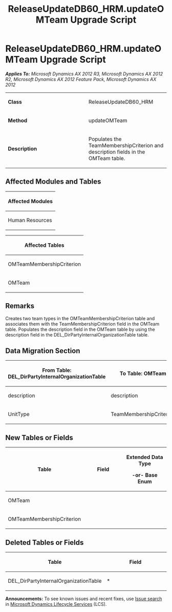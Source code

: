 ﻿---
title: ReleaseUpdateDB60_HRM.updateOMTeam Upgrade Script
TOCTitle: ReleaseUpdateDB60_HRM.updateOMTeam Upgrade Script
ms:assetid: 0f6cd409-e6a4-4345-9e30-39d539b594bc
ms:mtpsurl: https://msdn.microsoft.com/en-us/library/JJ735762(v=AX.60)
ms:contentKeyID: 49706662
ms.date: 05/18/2015
mtps_version: v=AX.60
---

# ReleaseUpdateDB60\_HRM.updateOMTeam Upgrade Script 


_**Applies To:** Microsoft Dynamics AX 2012 R3, Microsoft Dynamics AX 2012 R2, Microsoft Dynamics AX 2012 Feature Pack, Microsoft Dynamics AX 2012_

<table>
<colgroup>
<col style="width: 50%" />
<col style="width: 50%" />
</colgroup>
<tbody>
<tr class="odd">
<td><p><strong>Class</strong></p></td>
<td><p>ReleaseUpdateDB60_HRM</p></td>
</tr>
<tr class="even">
<td><p><strong>Method</strong></p></td>
<td><p>updateOMTeam</p></td>
</tr>
<tr class="odd">
<td><p><strong>Description</strong></p></td>
<td><p>Populates the TeamMembershipCriterion and description fields in the OMTeam table.</p></td>
</tr>
</tbody>
</table>


## Affected Modules and Tables

<table>
<colgroup>
<col style="width: 100%" />
</colgroup>
<thead>
<tr class="header">
<th><p>Affected Modules</p></th>
</tr>
</thead>
<tbody>
<tr class="odd">
<td><p>Human Resources</p></td>
</tr>
</tbody>
</table>


<table>
<colgroup>
<col style="width: 100%" />
</colgroup>
<thead>
<tr class="header">
<th><p>Affected Tables</p></th>
</tr>
</thead>
<tbody>
<tr class="odd">
<td><p>OMTeamMembershipCriterion</p></td>
</tr>
<tr class="even">
<td><p>OMTeam</p></td>
</tr>
</tbody>
</table>


## Remarks

Creates two team types in the OMTeamMembershipCriterion table and associates them with the TeamMembershipCriterion field in the OMTeam table. Populates the description field in the OMTeam table by using the description field in the DEL\_DirPartyInternalOrganizationTable table.

## Data Migration Section

<table>
<colgroup>
<col style="width: 50%" />
<col style="width: 50%" />
</colgroup>
<thead>
<tr class="header">
<th><p>From Table: DEL_DirPartyInternalOrganizationTable</p></th>
<th><p>To Table: OMTeam</p></th>
</tr>
</thead>
<tbody>
<tr class="odd">
<td><p>description</p></td>
<td><p>description</p></td>
</tr>
<tr class="even">
<td><p>UnitType</p></td>
<td><p>TeamMembershipCriterion</p></td>
</tr>
</tbody>
</table>


## New Tables or Fields

<table>
<colgroup>
<col style="width: 33%" />
<col style="width: 33%" />
<col style="width: 33%" />
</colgroup>
<thead>
<tr class="header">
<th><p>Table</p></th>
<th><p>Field</p></th>
<th><p>Extended Data Type</p>
<p>-or- Base Enum</p></th>
</tr>
</thead>
<tbody>
<tr class="odd">
<td><p>OMTeam</p></td>
<td><p></p></td>
<td><p></p></td>
</tr>
<tr class="even">
<td><p>OMTeamMembershipCriterion</p></td>
<td><p></p></td>
<td><p></p></td>
</tr>
</tbody>
</table>


## Deleted Tables or Fields

<table>
<colgroup>
<col style="width: 50%" />
<col style="width: 50%" />
</colgroup>
<thead>
<tr class="header">
<th><p>Table</p></th>
<th><p>Field</p></th>
</tr>
</thead>
<tbody>
<tr class="odd">
<td><p>DEL_DirPartyInternalOrganizationTable</p></td>
<td><p>*</p></td>
</tr>
</tbody>
</table>

  
**Announcements:** To see known issues and recent fixes, use [Issue search](http://go.microsoft.com/fwlink/?linkid=389258) in [Microsoft Dynamics Lifecycle Services](http://go.microsoft.com/fwlink/?linkid=306505) (LCS).

